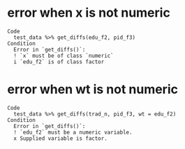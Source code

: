 # error when x is not numeric

    Code
      test_data %>% get_diffs(edu_f2, pid_f3)
    Condition
      Error in `get_diffs()`:
      ! `x` must be of class `numeric`
      i `edu_f2` is of class factor

# error when wt is not numeric

    Code
      test_data %>% get_diffs(trad_n, pid_f3, wt = edu_f2)
    Condition
      Error in `get_diffs()`:
      ! `edu_f2` must be a numeric variable.
      x Supplied variable is factor.

